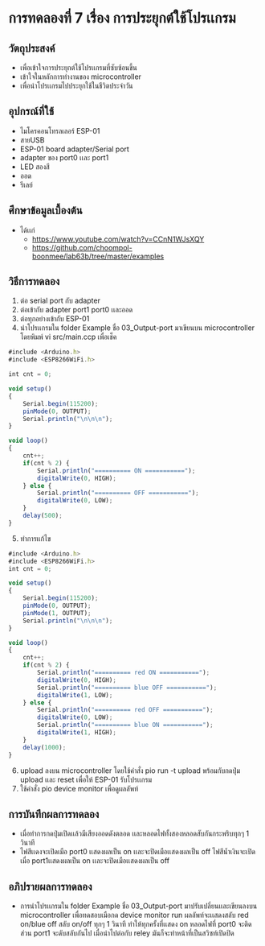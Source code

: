 # การทดลองที่ 7 เรื่อง การประยุกต์ใช้โปรเเกรม

## วัตถุประสงค์
* เพื่อเข้าใจการประยุกต์ใช้โปรเเกรมที่ซับซ้อนขึ้น
* เข้าใจในหลักการทำงานของ microcontroller
* เพื่อนำโปรเเกรมไปประยุกใช้ในชีวิตประจำวัน

## อุปกรณ์ที่ใช้
* ไมโครคอนโทรลเลอร์ ESP-01
* สายUSB
* ESP-01 board adapter/Serial port
* adapter ของ port0 เเละ port1
* LED สองสี
* ออด
* รีเลย์

## ศึกษาข้อมูลเบื้องต้น
* ได้เเก่
  * https://www.youtube.com/watch?v=CCnN1WJsXQY
  * https://github.com/choompol-boonmee/lab63b/tree/master/examples

## วิธีการทดลอง
1. ต่อ serial port กับ adapter
2. ต่อเข้ากับ adapter port1 port0 เเละออด
3. ต่อทุกอย่างเข้ากับ ESP-01
4. นำโปรเเกรมใน folder Example ชื่อ 03_Output-port มาเขียนบน microcontroller โดยพิมพ์ vi src/main.ccp เพื่อเช็ค
```javascript
#include <Arduino.h>
#include <ESP8266WiFi.h>

int cnt = 0;

void setup()
{
	Serial.begin(115200);
	pinMode(0, OUTPUT);
	Serial.println("\n\n\n");
}

void loop()
{
	cnt++;
	if(cnt % 2) {
		Serial.println("========== ON ===========");
		digitalWrite(0, HIGH);
	} else {
		Serial.println("========== OFF ===========");
		digitalWrite(0, LOW);
	}
	delay(500);
}
```
5. ทำการเเก้ไข
```javascript
#include <Arduino.h>
#include <ESP8266WiFi.h>
int cnt = 0;

void setup()
{
	Serial.begin(115200);
	pinMode(0, OUTPUT);
	pinMode(1, OUTPUT);
	Serial.println("\n\n\n");
}

void loop()
{
	cnt++;
	if(cnt % 2) {
		Serial.println("========== red ON ===========");
		digitalWrite(0, HIGH);
		Serial.println("========== blue OFF ===========");
		digitalWrite(1, LOW);
	} else {
		Serial.println("========== red OFF ===========");
		digitalWrite(0, LOW);
		Serial.println("========== blue ON ===========");
		digitalWrite(1, HIGH);
	}
	delay(1000);
}
```

6. upload ลงบน microcontroller โดยใช้คำสั่ง pio run -t upload พร้อมกับกดปุ่ม upload เเละ reset เพื่อให้ ESP-01 รับโปรเเกรม
7. ใช้คำสั่ง pio device monitor เพื่อดูผลลัพท์

## การบันทึกผลการทดลอง
* เมื่อทำการกดปุ่มเปิดเเล้วมีเสียงออดดังตลอด เเละหลอดไฟทั้งสองหลอดสับกันกระพริบทุกๆ 1 วินาที
* ไฟสีเเดงจะเปิดเมือ port0 เเสดงผลเป็น on เเละจะปิดเมือเเสดงผลเป็น off ไฟสีน้ำเงินจะเปิดเมื่อ port1เเสดงผลเป็น on เเละจะปิดเมือเเสดงผลเป็น off

## อภิปรายผลการทดลอง
* การนำโปรเเกรมใน folder Example ชื่อ 03_Output-port มาปรับเปลี่ยนเเละเขียนลงบน microcontroller เพื่อทดสอบเมือกด device monitor run ผลลัพท์จะเเสดงสลับ red on/blue off สลับ on/off ทุกๆ 1 วินาที ทำให้ทุกครั้งที่เเสดง on หลอดไฟที่ port0 จะติด ส่วน port1 จะดับสลับกันไป เมื่อนำไปต่อกับ reley มันก็จะทำหน้าที่เป็นสวิซท์เปิดปิด
